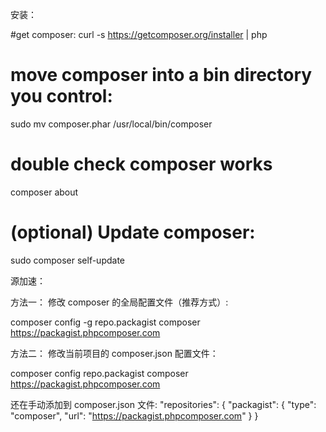 
安装：

  #get composer:
  curl -s https://getcomposer.org/installer | php
  # move composer into a bin directory you control:
  sudo mv composer.phar /usr/local/bin/composer

  # double check composer works
  composer about

  # (optional) Update composer:
  sudo composer self-update
  
  
源加速：
 
方法一： 修改 composer 的全局配置文件（推荐方式）:

  composer config -g repo.packagist composer https://packagist.phpcomposer.com

方法二： 修改当前项目的 composer.json 配置文件：

  composer config repo.packagist composer https://packagist.phpcomposer.com

还在手动添加到 composer.json 文件:
  "repositories": {
      "packagist": {
          "type": "composer",
          "url": "https://packagist.phpcomposer.com"
      }
  }

